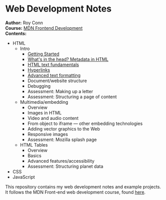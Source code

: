 # Web Development Notes

__Author:__ Roy Conn </br>
__Course:__ [MDN Frontend Development](https://developer.mozilla.org/en-US/docs/Learn/Front-end_web_developer) </br>
__Contents:__

* HTML
  * Intro
    * [Getting Started](01%20-%20html/01-intro/01-gettingStarted/notes.md)
    * [What's in the head? Metadata in HTML](01%20-%20html/01-intro/02-htmlHead/notes.md)
    * [HTML text fundamentals](01%20-%20html/01-intro/03-textFundamentals/notes.md)
    * [Hyperlinks](01%20-%20html/01-intro/04-hyperlinks/notes.md)
    * [Advanced text formatting](01%20-%20html/01-intro/05-advancedFormatting/notes.md)
    * Document/website structure
    * Debugging
    * Assessment: Making up a letter
    * Assessment: Structuring a page of content
  * Multimedia/embedding
    * Overview
    * Images in HTML
    * Video and audio content
    * From object to iframe — other embedding technologies
    * Adding vector graphics to the Web
    * Responsive images
    * Assessment: Mozilla splash page
  * HTML Tables
    * Overview
    * Basics
    * Advanced features/accessibility
    * Assessment: Structuring planet data
* CSS
* JavaScript

This repository contains my web development notes and example projects.
It follows the MDN Front-end web development course, found [here](https://developer.mozilla.org/en-US/docs/Learn/Front-end_web_developer).
